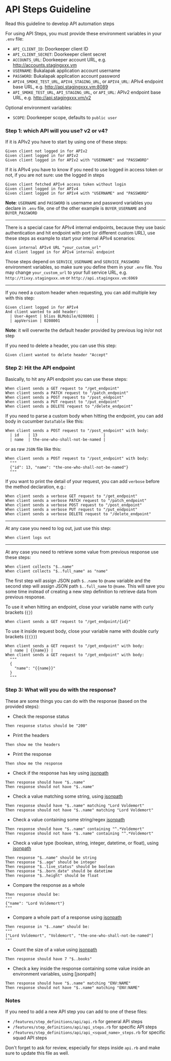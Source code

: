 # API Steps Guideline

Read this guideline to develop API automation steps

For using API Steps, you must provide these environment variables in your `.env` file:

* `API_CLIENT_ID`: Doorkeeper client ID
* `API_CLIENT_SECRET`: Doorkeeper client secret
* `ACCOUNTS_URL`: Doorkeeper account URL, e.g. http://accounts.stagingxxx.vm
* `USERNAME`: Bukalapak application account username
* `PASSWORD`: Bukalapak application account password
* `APIV4_SMOKE_TEST_URL`, `APIV4_STAGING_URL`, or `APIV4_URL`: APIv4 endpoint base URL, e.g. http://api.stagingxxx.vm:8089
* `API_SMOKE_TEST_URL`, `API_STAGING_URL`, or `API_URL`: APIv2 endpoint base URL, e.g. http://api.stagingxxx.vm/v2

Optional environment variables:

* `SCOPE`: Doorkeeper scope, defaults to `public user`

### Step 1: which API will you use? v2 or v4?

If it is APIv2 you have to start by using one of these steps:

```cucumber
Given client not logged in for APIv2
Given client logged in for APIv2
Given client logged in for APIv2 with "USERNAME" and "PASSWORD"
```

If it is APIv4 you have to know if you need to use logged in access token or not, if you are not sure: use the logged in steps

```cucumber
Given client fetched APIv4 access token without login
Given client logged in for APIv4
Given client logged in for APIv4 with "USERNAME" and "PASSWORD"
```

**Note**: `USERNAME` and `PASSWORD` is username and password variables you declare in `.env` file, one of the other example is `BUYER_USERNAME` and `BUYER_PASSWORD`

---

There is a special case for APIv4 internal endpoints, because they use basic authentication and hit endpoint with port (or different custom URL), use these steps as example to start your internal APIv4 scenarios:

```cucumber
Given internal APIv4 URL "your_custom_url"
And client logged in for APIv4 internal endpoint
```

Those steps depend on `SERVICE_USERNAME` and `SERVICE_PASSWORD` environment variables, so make sure you define them in your `.env` file. You may change `your_custom_url` to your full service URL, e.g. `http://tixxy.stagingxxx.vm` or `http://api.stagingxxx.vm:6969`

---

If you need a custom header when requesting, you can add multiple key with this step:

```cucumber
Given client logged in for APIv4
And client wanted to add header:
  | User-Agent | blios BLMobile/0208001 |
  | appVersion | 0208001                |
```

**Note**: it will overwrite the default header provided by previous log in/or not step

If you need to delete a header, you can use this step:

```cucumber
Given client wanted to delete header "Accept"
```

### Step 2: Hit the API endpoint

Basically, to hit any API endpoint you can use these steps:

```cucumber
When client sends a GET request to "/get_endpoint"
When client sends a PATCH request to "/patch_endpoint"
When client sends a POST request to "/post_endpoint"
When client sends a PUT request to "/put_endpoint"
When client sends a DELETE request to "/delete_endpoint"
```

If you need to parse a custom body when hitting the endpoint, you can add body in cucumber `DataTable` like this:

```cucumber
When client sends a POST request to "/post_endpoint" with body:
  | id    | 13                             |
  | name  | the-one-who-shall-not-be-named |
```

or as raw `JSON` file like this:

```cucumber
When client sends a POST request to "/post_endpoint" with body:
  """
  {"id": 13, "name": "the-one-who-shall-not-be-named"}
  """
```

If you want to print the detail of your request, you can add `verbose` before the method declaration, e.g.:

```cucumber
When client sends a verbose GET request to "/get_endpoint"
When client sends a verbose PATCH request to "/patch_endpoint"
When client sends a verbose POST request to "/post_endpoint"
When client sends a verbose PUT request to "/put_endpoint"
When client sends a verbose DELETE request to "/delete_endpoint"
```

---

At any case you need to log out, just use this step:

```cucumber
When client logs out
```

---

At any case you need to retrieve some value from previous response use these steps:

```cucumber
When client collects "$..name"
When client collects "$..full_name" as "name"
```

The first step will assign JSON path `$..name` to `@name` variable and the second step will assign JSON path `$..full_name` to `@name`. This will save you some time instead of creating a new step definition to retrieve data from previous response.

To use it when hitting an endpoint, close your variable name with curly brackets (`{}`)

```cucumber
When client sends a GET request to "/get_endpoint/{id}"
```

To use it inside request body, close your variable name with double curly brackets (`{{}}`)

```cucumber
When client sends a GET request to "/get_endpoint" with body:
  | name | {{name}} |
When client sends a GET request to "/get_endpoint" with body:
  """
  {
    "name": "{{name}}"
  }
  """
```

### Step 3: What will you do with the response?

These are some things you can do with the response (based on the provided steps):
* Check the response status
```cucumber
Then response status should be "200"
```
* Print the headers
```cucumber
Then show me the headers
```
* Print the response
```cucumber
Then show me the response
```
* Check if the response has key using [jsonpath](http://goessner.net/articles/JsonPath/)
```cucumber
Then response should have "$..name"
Then response should not have "$..name"
```
* Check a value matching some string, using [jsonpath](http://goessner.net/articles/JsonPath/)
```cucumber
Then response should have "$..name" matching "Lord Voldemort"
Then response should not have "$..name" matching "Lord Voldemort"
```
* Check a value containing some string/regex [jsonpath](http://goessner.net/articles/JsonPath/)
```cucumber
Then response should have "$..name" containing "^.*Voldemort"
Then response should not have "$..name" containing "^.*Voldemort"
```
* Check a value type (boolean, string, integer, datetime, or float), using [jsonpath](http://goessner.net/articles/JsonPath/)
```cucumber
Then response "$..name" should be string
Then response "$..age" should be integer
Then response "$..live_status" should be boolean
Then response "$..born_date" should be datetime
Then response "$..height" should be float
```
* Compare the response as a whole
```cucumber
Then response should be:
"""
{"name": "Lord Voldemort"}
"""
```
* Compare a whole part of a response using [jsonpath](http://goessner.net/articles/JsonPath/)
```cucumber
Then response in "$..name" should be:
"""
["Lord Voldemort", "Voldemort", "the-one-who-shall-not-be-named"]
"""
```
* Count the size of a value using [jsonpath](http://goessner.net/articles/JsonPath/)
```cucumber
Then response should have 7 "$..books"
```

* Check a key inside the response containing some value inside an environment variables, using [jsonpath]
```cucumber
Then response should have "$..name" matching "ENV:NAME"
Then response should not have "$..name" matching "ENV:NAME"
```

### Notes

If you need to add a new API step you can add to one of these files:
* `/features/step_definitions/api/api.rb` for general API steps
* `/features/step_definitions/api/api_steps.rb` for specific API steps
* `/features/step_definitions/api/api_<squad_name>_steps.rb` for specific squad API steps

Don't forget to ask for review, especially for steps inside `api.rb` and make sure to update this file as well.
